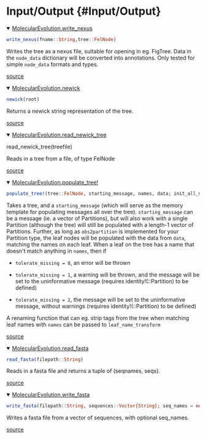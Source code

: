 
# Input/Output {#Input/Output}
<details class='jldocstring custom-block' open>
<summary><a id='MolecularEvolution.write_nexus' href='#MolecularEvolution.write_nexus'><span class="jlbinding">MolecularEvolution.write_nexus</span></a> <Badge type="info" class="jlObjectType jlFunction" text="Function" /></summary>



```julia
write_nexus(fname::String,tree::FelNode)
```


Writes the tree as a nexus file, suitable for opening in eg. FigTree. Data in the `node_data` dictionary will be converted into annotations. Only tested for simple `node_data` formats and types.


<Badge type="info" class="source-link" text="source"><a href="https://github.com/MurrellGroup/MolecularEvolution.jl/blob/db088346584c687f47f57a4fc109427cadc63e91/src/utils/misc.jl#L281-L287" target="_blank" rel="noreferrer">source</a></Badge>

</details>

<details class='jldocstring custom-block' open>
<summary><a id='MolecularEvolution.newick' href='#MolecularEvolution.newick'><span class="jlbinding">MolecularEvolution.newick</span></a> <Badge type="info" class="jlObjectType jlFunction" text="Function" /></summary>



```julia
newick(root)
```


Returns a newick string representation of the tree.


<Badge type="info" class="source-link" text="source"><a href="https://github.com/MurrellGroup/MolecularEvolution.jl/blob/db088346584c687f47f57a4fc109427cadc63e91/src/core/nodes/AbstractTreeNode.jl#L626-L630" target="_blank" rel="noreferrer">source</a></Badge>

</details>

<details class='jldocstring custom-block' open>
<summary><a id='MolecularEvolution.read_newick_tree' href='#MolecularEvolution.read_newick_tree'><span class="jlbinding">MolecularEvolution.read_newick_tree</span></a> <Badge type="info" class="jlObjectType jlFunction" text="Function" /></summary>



read_newick_tree(treefile)

Reads in a tree from a file, of type FelNode


<Badge type="info" class="source-link" text="source"><a href="https://github.com/MurrellGroup/MolecularEvolution.jl/blob/db088346584c687f47f57a4fc109427cadc63e91/src/utils/misc.jl#L256-L260" target="_blank" rel="noreferrer">source</a></Badge>

</details>

<details class='jldocstring custom-block' open>
<summary><a id='MolecularEvolution.populate_tree!' href='#MolecularEvolution.populate_tree!'><span class="jlbinding">MolecularEvolution.populate_tree!</span></a> <Badge type="info" class="jlObjectType jlFunction" text="Function" /></summary>



```julia
populate_tree!(tree::FelNode, starting_message, names, data; init_all_messages = true, tolerate_missing = 1, leaf_name_transform = x -> x)
```


Takes a tree, and a `starting_message` (which will serve as the memory template for populating messages all over the tree). `starting_message` can be a message (ie. a vector of Partitions), but will also work with a single Partition (although the tree) will still be populated with a length-1 vector of Partitions. Further, as long as `obs2partition` is implemented for your Partition type, the leaf nodes will be populated with the data from `data`, matching the names on each leaf. When a leaf on the tree has a name that doesn&#39;t match anything in `names`, then if
- `tolerate_missing = 0`, an error will be thrown
  
- `tolerate_missing = 1`, a warning will be thrown, and the message will be set to the uninformative message (requires identity!(::Partition) to be defined)
  
- `tolerate_missing = 2`, the message will be set to the uninformative message, without warnings (requires identity!(::Partition) to be defined)
  

A renaming function that can eg. strip tags from the tree when matching leaf names with `names` can be passed to `leaf_name_transform`


<Badge type="info" class="source-link" text="source"><a href="https://github.com/MurrellGroup/MolecularEvolution.jl/blob/db088346584c687f47f57a4fc109427cadc63e91/src/utils/misc.jl#L110-L122" target="_blank" rel="noreferrer">source</a></Badge>

</details>

<details class='jldocstring custom-block' open>
<summary><a id='MolecularEvolution.read_fasta' href='#MolecularEvolution.read_fasta'><span class="jlbinding">MolecularEvolution.read_fasta</span></a> <Badge type="info" class="jlObjectType jlFunction" text="Function" /></summary>



```julia
read_fasta(filepath::String)
```


Reads in a fasta file and returns a tuple of (seqnames, seqs).


<Badge type="info" class="source-link" text="source"><a href="https://github.com/MurrellGroup/MolecularEvolution.jl/blob/db088346584c687f47f57a4fc109427cadc63e91/src/utils/fasta_io.jl#L4-L8" target="_blank" rel="noreferrer">source</a></Badge>

</details>

<details class='jldocstring custom-block' open>
<summary><a id='MolecularEvolution.write_fasta' href='#MolecularEvolution.write_fasta'><span class="jlbinding">MolecularEvolution.write_fasta</span></a> <Badge type="info" class="jlObjectType jlFunction" text="Function" /></summary>



```julia
write_fasta(filepath::String, sequences::Vector{String}; seq_names = nothing)
```


Writes a fasta file from a vector of sequences, with optional seq_names.


<Badge type="info" class="source-link" text="source"><a href="https://github.com/MurrellGroup/MolecularEvolution.jl/blob/db088346584c687f47f57a4fc109427cadc63e91/src/utils/fasta_io.jl#L18-L22" target="_blank" rel="noreferrer">source</a></Badge>

</details>

